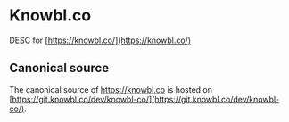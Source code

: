 # Knowbl.co

DESC for [https://knowbl.co/](https://knowbl.co/)

## Canonical source

The canonical source of https://knowbl.co is hosted on [https://git.knowbl.co/dev/knowbl-co/](https://git.knowbl.co/dev/knowbl-co/).
